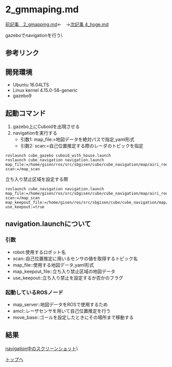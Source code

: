 # 2_gmmaping.md

[前記事　2_gmapping.md](2_gmapping.md)←　→[次記事 4_hoge.md](3_navigation.md)

gazeboでnavigationを行う\


## 参考リンク

## 開発環境

* Ubuntu 16.04LTS
* Linux kernel 4.15.0-58-generic
* gazebo9

## 起動コマンド

1. gazebo上にCuboidを出現させる
2. navigationを実行する
    * 引数1: map_file:=地図データを絶対パスで指定,yaml形式
    * 引数2: scan:=自己位置推定する際のレーダのトピックを指定

```
roslaunch cube_gazebo cuboid_with_house.launch
roslaunch cube_navigation navigation.launch map_file:=/home/gisen/ros/src/sbgisen/cube/cube_navigation/map/airi_room.yaml scan:=/map_scan
```

立ち入り禁止区域を設定する際
```
roslaunch cube_navigation navigation.launch map_file:=/home/gisen/ros/src/sbgisen/cube/cube_navigation/map/airi_room.yaml scan:=/map_scan map_keepout_file:=/home/gisen/ros/src/sbgisen/cube/cube_navigation/map/airi_room_keepout.yaml use_keepout:=true
```

## navigation.launchについて

### 引数

* robot:使用するロボット名
* scan::自己位置推定に用いるセンサの値を取得するトピック名
* map_file::使用する地図データ,yaml形式
* map_keepout_file::立ち入り禁止区域の地図データ
* use_keepout::立ち入り禁止を設定するか否かのフラグ


### 起動しているROSノード

* map_server::地図データをROSで使用するため
* amcl::レーザセンサを用いて自己位置推定を行う
* move_base::ゴールを設定したときにその場所まで移動する

## 結果

[navigation中のスクリーンショット](images/20190823_navigation_sc.png)\


[トップへ](#本日やったこと)

<!--
```
プログラムを書く
```
-->